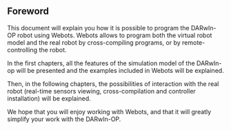 ## Foreword

This document will explain you how it is possible to program the DARwIn-OP robot
using Webots. Webots allows to program both the virtual robot model and the real
robot by cross-compiling programs, or by remote-controlling the robot.

In the first chapters, all the features of the simulation model of the DARwIn-op
will be presented and the examples included in Webots will be explained.

Then, in the following chapters, the possibilities of interaction with the real
robot (real-time sensors viewing, cross-compilation and controller installation)
will be explained.

We hope that you will enjoy working with Webots, and that it will greatly
simplify your work with the DARwIn-OP.
